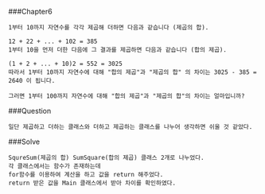 ###Chapter6

    1부터 10까지 자연수를 각각 제곱해 더하면 다음과 같습니다 (제곱의 합).

    12 + 22 + ... + 102 = 385
    1부터 10을 먼저 더한 다음에 그 결과를 제곱하면 다음과 같습니다 (합의 제곱).

    (1 + 2 + ... + 10)2 = 552 = 3025
    따라서 1부터 10까지 자연수에 대해 "합의 제곱"과 "제곱의 합" 의 차이는 3025 - 385 = 2640 이 됩니다.

    그러면 1부터 100까지 자연수에 대해 "합의 제곱"과 "제곱의 합"의 차이는 얼마입니까?


###Question

    일단 제곱하고 더하는 클래스와 더하고 제곱하는 클래스를 나누어 생각하면 쉬울 것 같았다.


###Solve

    SqureSum(제곱의 합) SumSquare(합의 제곱) 클래스 2개로 나누었다.
    각 클래스에서는 함수가 존재하는데
    for함수를 이용하여 계산을 하고 값을 return 해주었다.
    return 받은 값을 Main 클래스에서 받아 차이를 확인하였다.